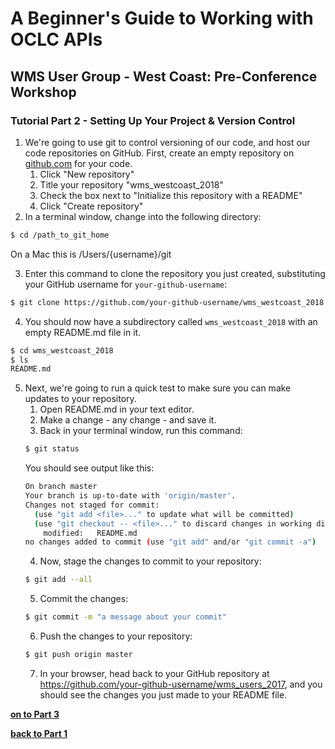 # A Beginner's Guide to Working with OCLC APIs
## WMS User Group - West Coast: Pre-Conference Workshop
### Tutorial Part 2 - Setting Up Your Project & Version Control

1. We're going to use git to control versioning of our code, and host our code repositories on GitHub. First, create an empty repository on [github.com](https://github.com/) for your code.
	1. Click "New repository"
	2. Title your repository "wms_westcoast_2018"
	3. Check the box next to "Initialize this repository with a README"
	4. Click "Create repository"
2. In a terminal window, change into the following directory:
```bash
$ cd /path_to_git_home 
```
On a Mac this is /Users/{username}/git

3. Enter this command to clone the repository you just created, substituting your GitHub username for `your-github-username`:
```bash
$ git clone https://github.com/your-github-username/wms_westcoast_2018.git
```
4. You should now have a subdirectory called `wms_westcoast_2018` with an empty README.md file in it.
```bash
$ cd wms_westcoast_2018
$ ls
README.md
```
5. Next, we're going to run a quick test to make sure you can make updates to your repository.
	1. Open README.md in your text editor.
	2. Make a change - any change - and save it.
	3. Back in your terminal window, run this command:
	```bash
	$ git status
	```
	You should see output like this:
	```bash
	On branch master
	Your branch is up-to-date with 'origin/master'.
	Changes not staged for commit:
	  (use "git add <file>..." to update what will be committed)
	  (use "git checkout -- <file>..." to discard changes in working directory)
		modified:   README.md
	no changes added to commit (use "git add" and/or "git commit -a")
	```
	4. Now, stage the changes to commit to your repository:
	```bash
	$ git add --all
	```
	5. Commit the changes:
	```bash
	$ git commit -m "a message about your commit"
	```
	6. Push the changes to your repository:
	```bash
	$ git push origin master
	```
	7. In your browser, head back to your GitHub repository at https://github.com/your-github-username/wms_users_2017, and you should see the changes you just made to your README file.

**[on to Part 3](tutorial-03.md)**

**[back to Part 1](tutorial-01.md)**
